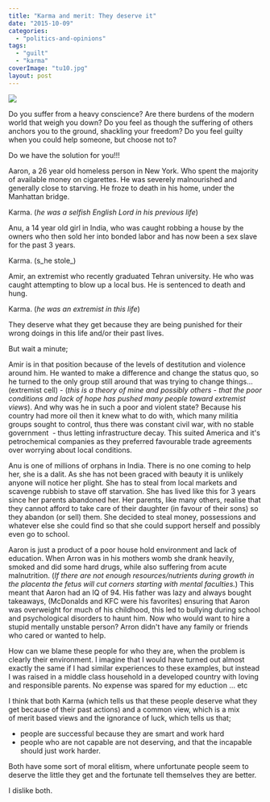 ```yaml
---
title: "Karma and merit: They deserve it"
date: "2015-10-09"
categories: 
  - "politics-and-opinions"
tags: 
  - "guilt"
  - "karma"
coverImage: "tu10.jpg"
layout: post
---
```


![]({{site.baseurl}}/images/{{page.coverImage}})

Do you suffer from a heavy conscience? Are there burdens of the modern world that weigh you down? Do you feel as though the suffering of others anchors you to the ground, shackling your freedom? Do you feel guilty when you could help someone, but choose not to?

Do we have the solution for you!!!

Aaron, a 26 year old homeless person in New York. Who spent the majority of available money on cigarettes. He was severely malnourished and generally close to starving. He froze to death in his home, under the Manhattan bridge.

Karma. (_he was a selfish English Lord in his previous life_)

Anu, a 14 year old girl in India, who was caught robbing a house by the owners who then sold her into bonded labor and has now been a sex slave for the past 3 years.

Karma. (s_he stole_)

Amir, an extremist who recently graduated Tehran university. He who was caught attempting to blow up a local bus. He is sentenced to death and hung.

Karma. (_he was an extremist in this life_)

They deserve what they get because they are being punished for their wrong doings in this life and/or their past lives.

But wait a minute;

Amir is in that position because of the levels of destitution and violence around him. He wanted to make a difference and change the status quo, so he turned to the only group still around that was trying to change things... (extremist cell) - (_this is a theory of mine and possibly others - that the poor conditions and lack of hope has pushed many people toward extremist views_). And why was he in such a poor and violent state? Because his country had more oil then it knew what to do with, which many militia groups sought to control, thus there was constant civil war, with no stable government  - thus letting infrastructure decay. This suited America and it's petrochemical companies as they preferred favourable trade agreements over worrying about local conditions.

Anu is one of millions of orphans in India. There is no one coming to help her, she is a dalit. As she has not been graced with beauty it is unlikely anyone will notice her plight. She has to steal from local markets and scavenge rubbish to stave off starvation. She has lived like this for 3 years since her parents abandoned her. Her parents, like many others, realise that they cannot afford to take care of their daughter (in favour of their sons) so they abandon (or sell) them. She decided to steal money, possessions and whatever else she could find so that she could support herself and possibly even go to school.

Aaron is just a product of a poor house hold environment and lack of education. When Arron was in his mothers womb she drank heavily, smoked and did some hard drugs, while also suffering from acute malnutrition. (_If there are not enough resources/nutrients during growth in the placenta the fetus will cut corners starting with mental faculties._) This meant that Aaron had an IQ of 94. His father was lazy and always bought takeaways, (McDonalds and KFC were his favorites) ensuring that Aaron was overweight for much of his childhood, this led to bullying during school and psychological disorders to haunt him. Now who would want to hire a stupid mentally unstable person? Arron didn't have any family or friends who cared or wanted to help.

How can we blame these people for who they are, when the problem is clearly their environment. I imagine that I would have turned out almost exactly the same if I had similar experiences to these examples, but instead I was raised in a middle class household in a developed country with loving and responsible parents. No expense was spared for my eduction ... etc

I think that both Karma (which tells us that these people deserve what they get because of their past actions) and a common view, which is a mix of merit based views and the ignorance of luck, which tells us that;

- people are successful because they are smart and work hard
- people who are not capable are not deserving, and that the incapable should just work harder.

Both have some sort of moral elitism, where unfortunate people seem to deserve the little they get and the fortunate tell themselves they are better.

I dislike both.
